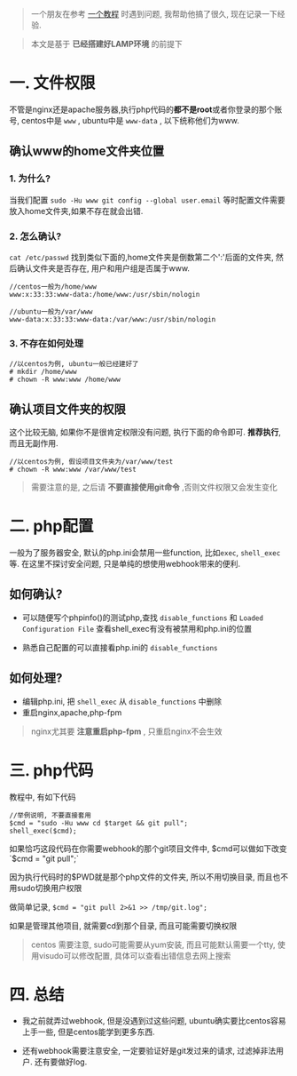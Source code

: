 > 一个朋友在参考 [一个教程](http://m.aoh.cc/149.html) 时遇到问题, 我帮助他搞了很久, 现在记录一下经验.

> 本文是基于 **已经搭建好LAMP环境** 的前提下

# 一. 文件权限

不管是nginx还是apache服务器,执行php代码的**都不是root**或者你登录的那个账号, centos中是 `www` , ubuntu中是 `www-data` , 以下统称他们为www.

## 确认www的home文件夹位置

### 1. 为什么?

当我们配置 `sudo -Hu www git config --global user.email` 等时配置文件需要放入home文件夹,如果不存在就会出错.

### 2. 怎么确认?

`cat /etc/passwd` 找到类似下面的,home文件夹是倒数第二个':'后面的文件夹, 然后确认文件夹是否存在, 用户和用户组是否属于www.

```
//centos一般为/home/www
www:x:33:33:www-data:/home/www:/usr/sbin/nologin
```

```
//ubuntu一般为/var/www
www-data:x:33:33:www-data:/var/www:/usr/sbin/nologin
```

### 3. 不存在如何处理

```
//以centos为例, ubuntu一般已经建好了
# mkdir /home/www
# chown -R www:www /home/www
```

## 确认项目文件夹的权限

这个比较无脑, 如果你不是很肯定权限没有问题, 执行下面的命令即可. **推荐执行**, 而且无副作用.

```
//以centos为例, 假设项目文件夹为/var/www/test
# chown -R www:www /var/www/test
```

> 需要注意的是, 之后请 **不要直接使用git命令** ,否则文件权限又会发生变化

# 二. php配置

一般为了服务器安全, 默认的php.ini会禁用一些function, 比如`exec`, `shell_exec`等. 在这里不探讨安全问题, 只是单纯的想使用webhook带来的便利.

## 如何确认?

* 可以随便写个phpinfo()的测试php,查找 `disable_functions` 和 `Loaded Configuration File` 查看shell_exec有没有被禁用和php.ini的位置

* 熟悉自己配置的可以直接看php.ini的 `disable_functions`

## 如何处理?

* 编辑php.ini, 把 `shell_exec` 从 `disable_functions` 中删除
* 重启nginx,apache,php-fpm

> nginx尤其要 **注意重启php-fpm** , 只重启nginx不会生效

# 三. php代码

教程中, 有如下代码
```
//举例说明, 不要直接套用
$cmd = "sudo -Hu www cd $target && git pull";
shell_exec($cmd);
```

如果恰巧这段代码在你需要webhook的那个git项目文件中, $cmd可以做如下改变 `$cmd = "git pull";`

因为执行代码时的$PWD就是那个php文件的文件夹, 所以不用切换目录, 而且也不用sudo切换用户权限

做简单记录, `$cmd = "git pull 2>&1 >> /tmp/git.log";`

如果是管理其他项目, 就需要cd到那个目录, 而且可能需要切换权限

> centos 需要注意, sudo可能需要从yum安装, 而且可能默认需要一个tty, 使用visudo可以修改配置, 具体可以查看出错信息去网上搜索


# 四. 总结

* 我之前就弄过webhook, 但是没遇到过这些问题, ubuntu确实要比centos容易上手一些, 但是centos能学到更多东西.

* 还有webhook需要注意安全, 一定要验证好是git发过来的请求, 过滤掉非法用户. 还有要做好log.
